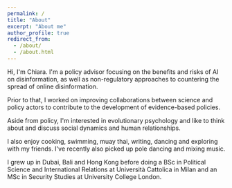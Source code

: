 ```yaml
---
permalink: /
title: "About"
excerpt: "About me"
author_profile: true
redirect_from: 
  - /about/
  - /about.html
---
```


Hi, I'm Chiara. I'm a policy advisor focusing on the benefits and risks of AI on disinformation, as well as non-regulatory approaches to countering the spread of online disinformation. 

Prior to that, I worked on improving collaborations between science and policy actors to contribute to the development of evidence-based policies. 

Aside from policy, I'm interested in evolutionary psychology and like to think about and discuss social dynamics and human relationships.

I also enjoy cooking, swimming, muay thai, writing, dancing and exploring with my friends. I've recently also picked up pole dancing and mixing music.

I grew up in Dubai, Bali and Hong Kong before doing a BSc in Political Science and International Relations at Università Cattolica in Milan and an MSc in Security Studies at University College London.
